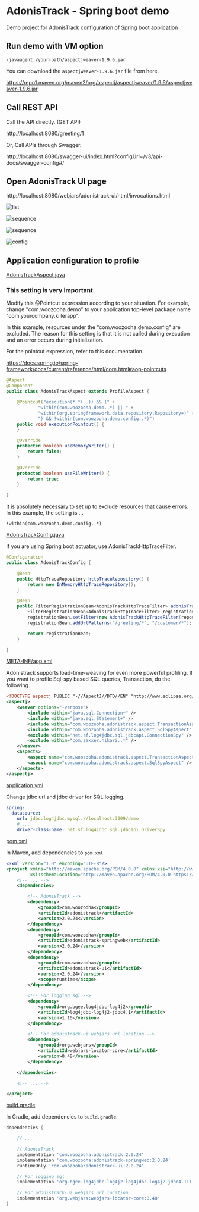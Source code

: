 # AdonisTrack - Spring boot demo
Demo project for AdonisTrack configuration of Spring boot application

## Run demo with VM option

```
-javaagent:/your-path/aspectjweaver-1.9.6.jar
```

You can download the `aspectjweaver-1.9.6.jar` file from here.

https://repo1.maven.org/maven2/org/aspectj/aspectjweaver/1.9.6/aspectjweaver-1.9.6.jar

## Call REST API

Call the API directly. (GET API)

http://localhost:8080/greeting/1

Or, Call APIs through Swagger.

http://localhost:8080/swagger-ui/index.html?configUrl=/v3/api-docs/swagger-config#/

## Open AdonisTrack UI page

http://localhost:8080/webjars/adonistrack-ui/html/invocations.html

![list](adonistrack-ui-list-02.png "list")

![sequence](adonistrack-ui-sequence-02.png "sequence")

![sequence](adonistrack-ui-metrics-01.png "metrics")

![config](adonistrack-ui-config-01.png "cofnig")

## Application configuration to profile

[AdonisTrackAspect.java](./src/main/java/com/woozooha/demo/config/AdonisTrackAspect.java)

### This setting is very important.

Modify this @Pointcut expression according to your situation.
For example, change "com.woozooha.demo" to your application top-level package name "com.yourcompany.killerapp".

In this example, resources under the "com.woozooha.demo.config" are excluded.
The reason for this setting is that it is not called during execution and an error occurs during initialization.

For the pointcut expression, refer to this documentation.

https://docs.spring.io/spring-framework/docs/current/reference/html/core.html#aop-pointcuts

```java
@Aspect
@Component
public class AdonisTrackAspect extends ProfileAspect {

    @Pointcut("execution(* *(..)) && (" +
            "within(com.woozooha.demo..*) || " +
            "within(org.springframework.data.repository.Repository+)" +
            ") && !within(com.woozooha.demo.config..*)")
    public void executionPointcut() {
    }

    @Override
    protected boolean useMemoryWriter() {
        return false;
    }

    @Override
    protected boolean useFileWriter() {
        return true;
    }

}
```

It is absolutely necessary to set up to exclude resources that cause errors.
In this example, the setting is ...

```
!within(com.woozooha.demo.config..*)
```

[AdonisTrackConfig.java](./src/main/java/com/woozooha/demo/config/AdonisTrackConfig.java)

If you are using Spring boot actuator, use AdonisTrackHttpTraceFilter.

```java
@Configuration
public class AdonisTrackConfig {

    @Bean
    public HttpTraceRepository httpTraceRepository() {
        return new InMemoryHttpTraceRepository();
    }

    @Bean
    public FilterRegistrationBean<AdonisTrackHttpTraceFilter> adonisTrackHttpTraceFilter(HttpTraceRepository repository, HttpExchangeTracer tracer) {
        FilterRegistrationBean<AdonisTrackHttpTraceFilter> registrationBean = new FilterRegistrationBean<>();
        registrationBean.setFilter(new AdonisTrackHttpTraceFilter(repository, tracer));
        registrationBean.addUrlPatterns("/greeting/*", "/customer/*");

        return registrationBean;
    }

}
```

[META-INF/aop.xml](./src/main/resources/META-INF/aop.xml)

Adonistrack supports load-time-weaving for even more powerful profiling.
If you want to profile Sql-spy based SQL queries, Transaction, do the following.

```xml
<!DOCTYPE aspectj PUBLIC "-//AspectJ//DTD//EN" "http://www.eclipse.org/aspectj/dtd/aspectj.dtd">
<aspectj>
    <weaver options="-verbose">
        <include within="java.sql.Connection+" />
        <include within="java.sql.Statement+" />
        <include within="com.woozooha.adonistrack.aspect.TransactionAspect" />
        <include within="com.woozooha.adonistrack.aspect.SqlSpyAspect" />
        <exclude within="net.sf.log4jdbc.sql.jdbcapi.ConnectionSpy" />
        <exclude within="com.zaxxer.hikari..*" />
    </weaver>
    <aspects>
        <aspect name="com.woozooha.adonistrack.aspect.TransactionAspect" />
        <aspect name="com.woozooha.adonistrack.aspect.SqlSpyAspect" />
    </aspects>
</aspectj>
```

[application.yml](./src/main/resources/application.yml)

Change jdbc url and jdbc driver for SQL logging.

```yml
spring:
  datasource:
    url: jdbc:log4jdbc:mysql://localhost:3309/demo
    # ...
    driver-class-name: net.sf.log4jdbc.sql.jdbcapi.DriverSpy
```

[pom.xml](./pom.xml)

In Maven, add dependencies to `pom.xml`.

```xml
<?xml version="1.0" encoding="UTF-8"?>
<project xmlns="http://maven.apache.org/POM/4.0.0" xmlns:xsi="http://www.w3.org/2001/XMLSchema-instance"
         xsi:schemaLocation="http://maven.apache.org/POM/4.0.0 https://maven.apache.org/xsd/maven-4.0.0.xsd">
    <!-- ... -->
    <dependencies>

        <!-- AdonisTrack -->
        <dependency>
            <groupId>com.woozooha</groupId>
            <artifactId>adonistrack</artifactId>
            <version>2.0.24</version>
        </dependency>
        <dependency>
            <groupId>com.woozooha</groupId>
            <artifactId>adonistrack-springweb</artifactId>
            <version>2.0.24</version>
        </dependency>
        <dependency>
            <groupId>com.woozooha</groupId>
            <artifactId>adonistrack-ui</artifactId>
            <version>2.0.24</version>
            <scope>runtime</scope>
        </dependency>

        <!-- For logging sql -->
        <dependency>
            <groupId>org.bgee.log4jdbc-log4j2</groupId>
            <artifactId>log4jdbc-log4j2-jdbc4.1</artifactId>
            <version>1.16</version>
        </dependency>

        <!-- For adonistrack-ui webjars url location -->
        <dependency>
            <groupId>org.webjars</groupId>
            <artifactId>webjars-locator-core</artifactId>
            <version>0.48</version>
        </dependency>

    </dependencies>

    <!-- ... -->

</project>
```

[build.gradle](./build.gradle)

In Gradle, add dependencies to `build.gradle`.

```groovy
dependencies {

    // ...

    // AdonisTrack
    implementation 'com.woozooha:adonistrack:2.0.24'
    implementation 'com.woozooha:adonistrack-springweb:2.0.24'
    runtimeOnly 'com.woozooha:adonistrack-ui:2.0.24'

    // For logging sql
    implementation 'org.bgee.log4jdbc-log4j2:log4jdbc-log4j2-jdbc4.1:1.16'

    // For adonistrack-ui webjars url location
    implementation 'org.webjars:webjars-locator-core:0.48'
}
```
